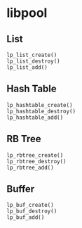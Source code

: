 # libpool


## List

```
lp_list_create()
lp_list_destroy()
lp_list_add()
```


## Hash Table

```
lp_hashtable_create()
lp_hashtable_destroy()
lp_hashtable_add()
```

## RB Tree

```
lp_rbtree_create()
lp_rbtree_destroy()
lp_rbtree_add()
```

## Buffer

```
lp_buf_create()
lp_buf_destroy()
lp_buf_add()
```
